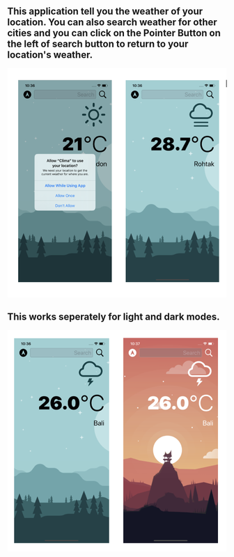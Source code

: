 ## This application tell you the weather of your location. You can also search weather for other cities and you can click on the Pointer Button on the left of search button to return to your location's weather.

![SS1](SS1.png)

## This works seperately for light and dark modes.


![SS2](SS2.png)
